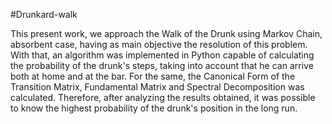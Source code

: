 #Drunkard-walk 

This present work, we approach the Walk of the Drunk using Markov Chain, absorbent case, having as main objective the resolution of this problem. With that, an algorithm was implemented in Python capable of calculating the probability of the drunk's steps, taking into account that he can arrive both at home and at the bar. For the same, the Canonical Form of the Transition Matrix, Fundamental Matrix and Spectral Decomposition was calculated. Therefore, after analyzing the results obtained, it was possible to know the highest probability of the drunk's position in the long run.


